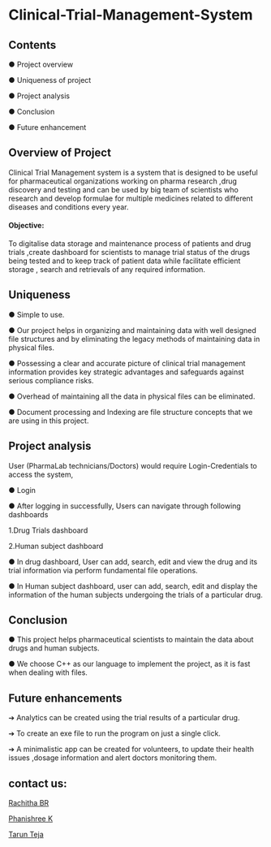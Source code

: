 # Clinical-Trial-Management-System

## Contents

● Project overview


● Uniqueness of project


● Project analysis














● Conclusion


● Future enhancement





## Overview of Project

Clinical Trial Management system is a system that is designed to be useful for pharmaceutical 
organizations working on pharma research ,drug discovery and testing and can be used by big 
team of scientists who research and develop formulae for multiple medicines related to 
different diseases and conditions every year.


#### Objective: 

To digitalise data storage and maintenance process of patients and drug trials
,create dashboard for scientists to manage trial status of the drugs being tested and to keep
track of patient data while facilitate efficient storage , search and retrievals of any required
information.

## Uniqueness

● Simple to use.

● Our project helps in organizing and maintaining data with well designed 
file structures and by eliminating the legacy methods of maintaining data 
in physical files.


● Possessing a clear and accurate picture of clinical trial management 
information provides key strategic advantages and safeguards against 
serious compliance risks.


● Overhead of maintaining all the data in physical files can be eliminated.


● Document processing and Indexing are file structure concepts that we 
are using in this project.


## Project analysis

User (PharmaLab technicians/Doctors) would require Login-Credentials to access the system,


● Login 


● After logging in successfully, Users can navigate through following dashboards


1.Drug Trials dashboard


2.Human subject dashboard


● In drug dashboard, User can add, search, edit and view the drug and its trial information via perform 
fundamental file operations.


● In Human subject dashboard, user can add, search, edit and display the information of the human 
subjects undergoing the trials of a particular drug.

## Conclusion


● This project helps pharmaceutical scientists to maintain the data about 
drugs and human subjects.


● We choose C++ as our language to implement the project, as it is fast 
when dealing with files.

## Future enhancements

➔ Analytics can be created using the trial results of a particular drug.



➔ To create an exe file to run the program on just a single click.



➔ A minimalistic app can be created for volunteers, to update their health 
issues ,dosage information and alert doctors monitoring them.


## contact us:

[Rachitha BR](https://github.com/Rach1507)

[Phanishree K](https://github.com/phanishree)

[Tarun Teja](https://github.com/tarunsraina)



